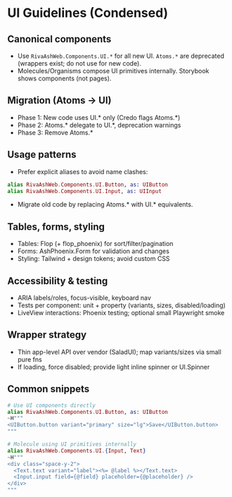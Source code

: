 # UI Guidelines (Condensed)

## Canonical components
- Use `RivaAshWeb.Components.UI.*` for all new UI. `Atoms.*` are deprecated (wrappers exist; do not use for new code).
- Molecules/Organisms compose UI primitives internally. Storybook shows components (not pages).

## Migration (Atoms → UI)
- Phase 1: New code uses UI.* only (Credo flags Atoms.*)
- Phase 2: Atoms.* delegate to UI.*, deprecation warnings
- Phase 3: Remove Atoms.*

## Usage patterns
- Prefer explicit aliases to avoid name clashes:
```elixir
alias RivaAshWeb.Components.UI.Button, as: UIButton
alias RivaAshWeb.Components.UI.Input, as: UIInput
```
- Migrate old code by replacing Atoms.* with UI.* equivalents.

## Tables, forms, styling
- Tables: Flop (+ flop_phoenix) for sort/filter/pagination
- Forms: AshPhoenix.Form for validation and changes
- Styling: Tailwind + design tokens; avoid custom CSS

## Accessibility & testing
- ARIA labels/roles, focus-visible, keyboard nav
- Tests per component: unit + property (variants, sizes, disabled/loading)
- LiveView interactions: Phoenix testing; optional small Playwright smoke

## Wrapper strategy
- Thin app-level API over vendor (SaladUI); map variants/sizes via small pure fns
- If loading, force disabled; provide light inline spinner or UI.Spinner

## Common snippets
```elixir
# Use UI components directly
alias RivaAshWeb.Components.UI.Button, as: UIButton
~H"""
<UIButton.button variant="primary" size="lg">Save</UIButton.button>
"""
```

```elixir
# Molecule using UI primitives internally
alias RivaAshWeb.Components.UI.{Input, Text}
~H"""
<div class="space-y-2">
  <Text.text variant="label"><%= @label %></Text.text>
  <Input.input field={@field} placeholder={@placeholder} />
</div>
"""
```
